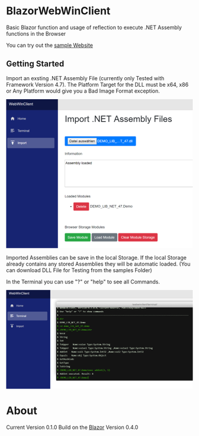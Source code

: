 # BlazorWebWinClient
Basic Blazor function and usage of reflection to execute .NET Assembly functions in the Browser

You can try out the [sample Website](https://chtau.github.io/BlazorWeb/)

## Getting Started

Import an exsting .NET Assembly File (currently only Tested with Framework Version 4.7). 
The Platform Target for the DLL must be x64, x86 or Any Platform would give you a Bad Image Format exception.

![Import Assembly in Blazor](https://raw.githubusercontent.com/Chtau/BlazorWebWinClient/master/docs/img/BlazorWebWinClient_Import_DLL.PNG)

Imported Assemblies can be save in the local Storage. If the local Storage already contains any stored Assemblies they will be automatic loaded.
(You can download DLL File for Testing from the samples Folder)

In the Terminal you can use "?" or "help" to see all Commands.

![Terminal in Blazor website](https://raw.githubusercontent.com/Chtau/BlazorWebWinClient/master/docs/img/BlazorWebWinClient_Terminal.PNG)

# About

Current Version 0.1.0
Build on the [Blazor](https://github.com/aspnet/Blazor) Version 0.4.0
